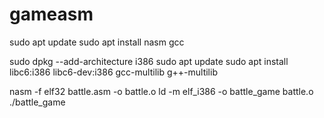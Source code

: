 # gameasm
<p>

<i></i>
sudo apt update
sudo apt install nasm gcc


sudo dpkg --add-architecture i386
sudo apt update
sudo apt install libc6:i386 libc6-dev:i386 gcc-multilib g++-multilib


nasm -f elf32 battle.asm -o battle.o
ld -m elf_i386 -o battle_game battle.o
./battle_game

</p>
